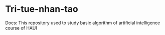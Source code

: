 # Tri-tue-nhan-tao
Docs: This repository used to study basic algorithm of artificial intelligence course of HAUI
